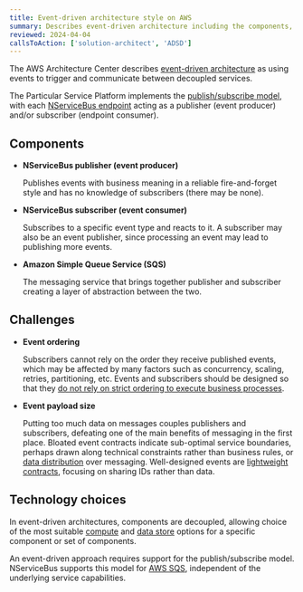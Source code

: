 ```yaml
---
title: Event-driven architecture style on AWS
summary: Describes event-driven architecture including the components, challenges, and technology options for AWS
reviewed: 2024-04-04
callsToAction: ['solution-architect', 'ADSD']
---
```


The AWS Architecture Center describes [event-driven architecture](https://aws.amazon.com/event-driven-architecture/) as using events to trigger and communicate between decoupled services.

The Particular Service Platform implements the [publish/subscribe model](/nservicebus/messaging/publish-subscribe/), with each [NServiceBus endpoint](/nservicebus/endpoints/) acting as a publisher (event producer) and/or subscriber (endpoint consumer).

## Components

- **NServiceBus publisher (event producer)**

    Publishes events with business meaning in a reliable fire-and-forget style and has no knowledge of subscribers (there may be none).
- **NServiceBus subscriber (event consumer)**

    Subscribes to a specific event type and reacts to it. A subscriber may also be an event publisher, since processing an event may lead to publishing more events.
- **Amazon Simple Queue Service (SQS)**

    The messaging service that brings together publisher and subscriber creating a layer of abstraction between the two.

## Challenges

- **Event ordering**

    Subscribers cannot rely on the order they receive published events, which may be affected by many factors such as concurrency, scaling, retries, partitioning, etc. Events and subscribers should be designed so that they [do not rely on strict ordering to execute business processes](https://particular.net/blog/you-dont-need-ordered-delivery).
- **Event payload size**

    Putting too much data on messages couples publishers and subscribers, defeating one of the main benefits of messaging in the first place. Bloated event contracts indicate sub-optimal service boundaries, perhaps drawn along technical constraints rather than business rules, or [data distribution](/nservicebus/concepts/data-distribution.md) over messaging. Well-designed events are [lightweight contracts](https://particular.net/blog/putting-your-events-on-a-diet), focusing on sharing IDs rather than data.

## Technology choices

In event-driven architectures, components are decoupled, allowing choice of the most suitable [compute](/architecture/aws/compute.md) and [data store](./data-stores.md) options for a specific component or set of components.

An event-driven approach requires support for the publish/subscribe model. NServiceBus supports this model for [AWS SQS](./messaging.md), independent of the underlying service capabilities.